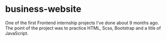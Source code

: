 # business-website
One of the first Frontend internship projects I've done about 9 months ago. The point of the project was to practice HTML, Scss, Bootstrap and a litle of JavaScript.

